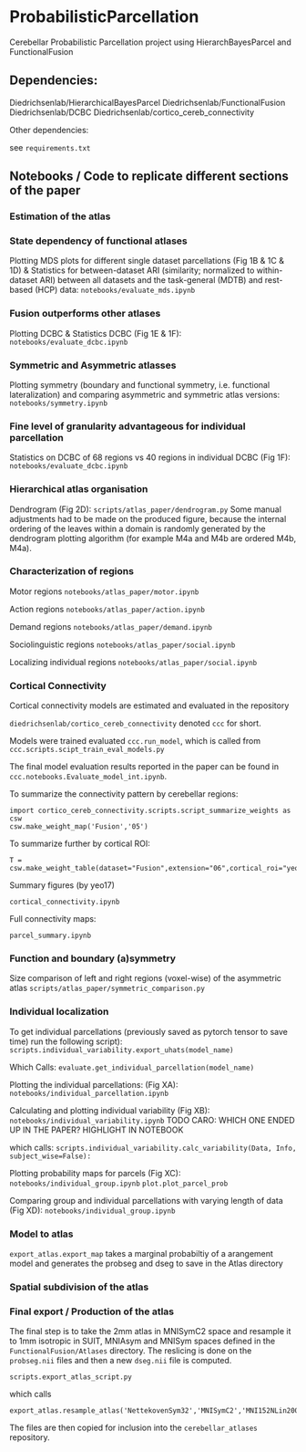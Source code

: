 # ProbabilisticParcellation
Cerebellar Probabilistic Parcellation project using HierarchBayesParcel and FunctionalFusion

## Dependencies: 
Diedrichsenlab/HierarchicalBayesParcel 
Diedrichsenlab/FunctionalFusion
Diedrichsenlab/DCBC
Diedrichsenlab/cortico_cereb_connectivity 

Other dependencies: 

see ```requirements.txt```

## Notebooks / Code to replicate different sections of the paper

### Estimation of the atlas 



### State dependency of functional atlases 
Plotting MDS plots for different single dataset parcellations (Fig 1B & 1C & 1D) & Statistics for between-dataset ARI (similarity; normalized to within-dataset ARI) between all datasets and the task-general (MDTB) and rest-based (HCP) data:
```notebooks/evaluate_mds.ipynb```


### Fusion outperforms other atlases
Plotting DCBC & Statistics DCBC (Fig 1E & 1F):
```notebooks/evaluate_dcbc.ipynb```


### Symmetric and Asymmetric atlasses  
Plotting symmetry (boundary and functional symmetry, i.e. functional lateralization) and comparing asymmetric and symmetric atlas versions:
```notebooks/symmetry.ipynb```



### Fine level of granularity advantageous for individual parcellation
Statistics on DCBC of 68 regions vs 40 regions in individual DCBC  (Fig 1F):
```notebooks/evaluate_dcbc.ipynb```


### Hierarchical atlas organisation 
Dendrogram (Fig 2D):
```scripts/atlas_paper/dendrogram.py```
Some manual adjustments had to be made on the produced figure, because the internal ordering of the leaves within a domain is randomly generated by the dendrogram plotting algorithm (for example M4a and M4b are ordered M4b, M4a).


### Characterization of regions
Motor regions
```notebooks/atlas_paper/motor.ipynb```

Action regions
```notebooks/atlas_paper/action.ipynb```

Demand regions
```notebooks/atlas_paper/demand.ipynb```

Sociolinguistic regions
```notebooks/atlas_paper/social.ipynb```

Localizing individual regions
```notebooks/atlas_paper/social.ipynb```

### Cortical Connectivity

Cortical connectivity models are estimated and evaluated in the repository 

```diedrichsenlab/cortico_cereb_connectivity``` denoted ```ccc``` for short.

Models were trained evaluated ```ccc.run_model```, which is called from ```ccc.scripts.scipt_train_eval_models.py```

The final model evaluation results reported in the paper can be found in ```ccc.notebooks.Evaluate_model_int.ipynb```. 

To summarize the connectivity pattern by cerebellar regions: 

```
import cortico_cereb_connectivity.scripts.script_summarize_weights as csw
csw.make_weight_map('Fusion','05')
```

To summarize further by cortical ROI: 

```
T = csw.make_weight_table(dataset="Fusion",extension="06",cortical_roi="yeo17")
```

Summary figures (by yeo17)  
```
cortical_connectivity.ipynb
```

Full connectivity maps:
```
parcel_summary.ipynb
```

### Function and boundary (a)symmetry 

Size comparison of left and right regions (voxel-wise) of the asymmetric atlas
```scripts/atlas_paper/symmetric_comparison.py```

### Individual localization

To get individual parcellations (previously saved as pytorch tensor to save 
time) run the following script):
```scripts.individual_variability.export_uhats(model_name)```

Which Calls: 
```evaluate.get_individual_parcellation(model_name)```

Plotting the individual parcellations: (Fig XA):
```notebooks/individual_parcellation.ipynb```

Calculating and plotting individual variability (Fig XB):
```notebooks/individual_variability.ipynb``` TODO CARO: WHICH ONE ENDED UP IN THE PAPER? HIGHLIGHT IN NOTEBOOK

which calls: 
```scripts.individual_variability.calc_variability(Data, Info, subject_wise=False):```

Plotting probability maps for parcels (Fig XC):
```notebooks/individual_group.ipynb```
```plot.plot_parcel_prob```

Comparing group and individual parcellations with varying length of data (Fig XD):
```notebooks/individual_group.ipynb```

### Model to atlas 
```export_atlas.export_map``` takes a marginal probabiltiy of a arangement model and generates the probseg and dseg to save in the Atlas directory 


### Spatial subdivision of the atlas 


### Final export / Production of the atlas
The final step is to take the 2mm atlas in MNISymC2 space and resample it to 1mm isotropic in SUIT, MNIAsym and MNISym spaces defined in the `FunctionalFusion/Atlases` directory. The reslicing is done on the `probseg.nii` files and then a new `dseg.nii` file is computed. 

```scripts.export_atlas_script.py```

which calls
 
```
export_atlas.resample_atlas('NettekovenSym32','MNISymC2','MNI152NLin2009cSymC')
```

The files are then copied for inclusion into the `cerebellar_atlases` repository. 

